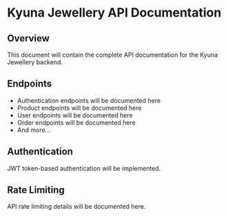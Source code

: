 # Kyuna Jewellery API Documentation

## Overview

This document will contain the complete API documentation for the Kyuna Jewellery backend.

## Endpoints

- Authentication endpoints will be documented here
- Product endpoints will be documented here
- User endpoints will be documented here
- Order endpoints will be documented here
- And more...

## Authentication

JWT token-based authentication will be implemented.

## Rate Limiting

API rate limiting details will be documented here.
